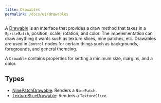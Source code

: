```yaml
---
title: Drawables
permalink: /docs/ui/drawables
---
```


A [Drawable](https://github.com/littlektframework/littlekt/blob/master/core/src/commonMain/kotlin/com/lehaine/littlekt/graph/node/component/Drawable.kt) is an interface that provides a draw method that takes in a `SpriteBatch`, position, scale, rotation, and color. The impelementation can draw anything it wants such as texture slices, nine patches, etc. Drawables are used in `Control` nodes for certain things such as backgrounds, foregrounds, and general themeing.

A `Drawable` contains properties for setting a minimum size, margins, and a color.

## Types

-   [NinePatchDrawable](https://github.com/littlektframework/littlekt/blob/master/core/src/commonMain/kotlin/com/lehaine/littlekt/graph/node/component/NinePatchDrawable.kt): Renders a `NinePatch`.
-   [TextureSliceDrawable](https://github.com/littlektframework/littlekt/blob/master/core/src/commonMain/kotlin/com/lehaine/littlekt/graph/node/component/TextureSliceDrawable.kt): Renders a `TextureSlice`.
